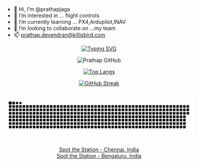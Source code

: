 - 👋 Hi, I’m @prathapjaga
- 👀 I’m interested in ... flight controls
- 🌱 I’m currently learning ... PX4,Ardupilot,INAV
- 💞️ I’m looking to collaborate on ...my team 
- 📫 prathap.devendran@killisbird.com

<!---
prathapjaga/prathapjaga is a ✨ special ✨ repository because its `README.md` (this file) appears on your GitHub profile.
You can click the Preview link to take a look at your changes.
--->
<div align="center" style="text-align: center;">
  <a href="https://git.io/typing-svg">
    <img  height="90" src="https://readme-typing-svg.herokuapp.com/?center=true&vCenter=true&color=2368c8&lines=DR+Prathap+Devendran;,+Flight-controls+system+Developer💻;Github+🤖" alt="Typing SVG">
  </a>
</div>

<div align="center" >
     
  ![ Prathap GitHub ](https://github-readme-stats.vercel.app/api?username=prathapkillis10005&show_icons=true&theme=bear&background=000&border=30A3DC&dates=FFF)

  [![Top Langs](https://github-readme-stats.vercel.app/api/top-langs/?username=prathapkillis10005&layout=compact&show_icons=true&theme=bear&background=000&border=30A3DC&dates=FFF)](https://github.com/prathapkillis10005)

</div>

<div align="center">
  
  [![GitHub Streak](https://streak-stats.demolab.com/?user=prathapkillis10005&theme=bear&background=000&border=30A3DC&dates=FFF)](https://git.io/streak-stats)

</div>

<br>

<div align="center">
  <picture>
    <source media="(prefers-color-scheme: dark)" srcset="https://raw.githubusercontent.com/prathapkillis10005/prathapjaga/output/github-contribution-grid-snake-dark.svg">
    <source media="(prefers-color-scheme: light)" srcset="https://raw.githubusercontent.com/prathapkillis10005/prathapjaga/output/github-contribution-grid-snake.svg">
    <img alt="github-snake" src="https://raw.githubusercontent.com/prathapkillis10005/prathapjaga/output/github-contribution-grid-snake.svg">
  </picture>
</div>
<br>
<div align="center">
  <!----- <iframe src="https://spotthestation.nasa.gov/widget/widget.cfm?country=India&region=None&city=Chennai" 
          width="300" 
          height="400" 
          frameborder="0" 
          scrolling="no">
  </iframe> 
  ---->
</div>
<div align="center">
  <a href="https://spotthestation.nasa.gov/widget/widget.cfm?country=India&region=None&city=Chennai" target="_blank">Spot the Station - Chennai, India</a>
</div>
<div align="center">
  <a href="https://spotthestation.nasa.gov/widget/widget.cfm?country=India&region=None&city=Bengaluru" target="_blank">Spot the Station - Bengaluru, India</a>
</div>
